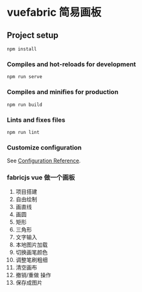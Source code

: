 # vuefabric 简易画板

## Project setup
```
npm install
```

### Compiles and hot-reloads for development
```
npm run serve
```

### Compiles and minifies for production
```
npm run build
```

### Lints and fixes files
```
npm run lint
```

### Customize configuration
See [Configuration Reference](https://cli.vuejs.org/config/).

### fabricjs vue 做一个画板

1. 项目搭建 
2. 自由绘制 
3. 画直线 
4. 画圆 
5. 矩形 
6. 三角形 
7. 文字输入 
8. 本地图片加载 
9. 切换画笔颜色  
10. 调整笔刷粗细   
11. 清空画布 
12. 撤销/重做 操作 
13. 保存成图片 
